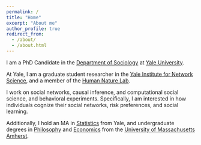 ```yaml
---
permalink: /
title: "Home"
excerpt: "About me"
author_profile: true
redirect_from: 
  - /about/
  - /about.html
---
```


I am a PhD Candidate in the [Department of Sociology](https://sociology.yale.edu) at [Yale University](https://www.yale.edu).

At Yale, I am a graduate student researcher in the [Yale Institute for Network Science](https://yins.yale.edu), and a member of the [Human Nature Lab](https://humannaturelab.net).

I work on social networks, causal inference, and computational social science, and behavioral experiments. Specifically, I am interested in how individuals cognize their social networks, risk preferences, and social learning.

Additionally, I hold an MA in [Statistics](https://statistics.yale.edu) from Yale, and undergraduate degrees in [Philosophy](https://www.umass.edu/philosophy/) and [Economics](https://www.umass.edu/economics/) from the [University of Massachusetts Amherst](https://www.umass.edu/honors/).

